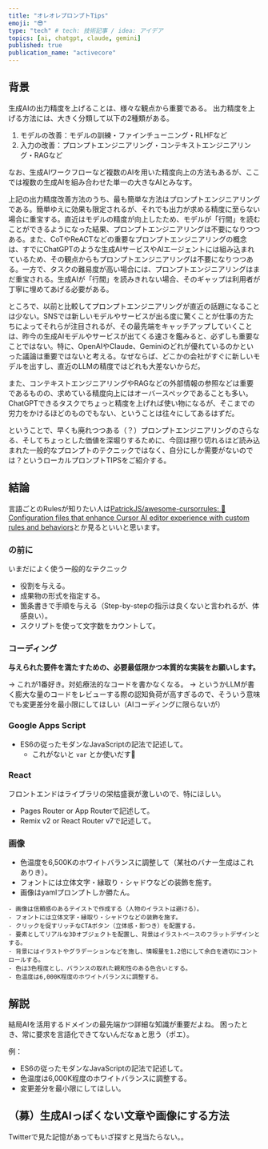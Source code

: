 ```yaml
---
title: "オレオレプロンプトTips"
emoji: "😎"
type: "tech" # tech: 技術記事 / idea: アイデア
topics: [ai, chatgpt, claude, gemini]
published: true
publication_name: "activecore"
---
```


## 背景

生成AIの出力精度を上げることは、様々な観点から重要である。
出力精度を上げる方法には、大きく分類して以下の2種類がある。

1. モデルの改善：モデルの訓練・ファインチューニング・RLHFなど
2. 入力の改善：プロンプトエンジニアリング・コンテキストエンジニアリング・RAGなど

なお、生成AIワークフローなど複数のAIを用いた精度向上の方法もあるが、ここでは複数の生成AIを組み合わせた単一の大きなAIとみなす。

上記の出力精度改善方法のうち、最も簡単な方法はプロンプトエンジニアリングである。簡単ゆえに効果も限定されるが、それでも出力が求める精度に至らない場合に重宝する。直近はモデルの精度が向上したため、モデルが「行間」を読むことができるようになった結果、プロンプトエンジニアリングは不要になりつつある。また、CoTやReACTなどの重要なプロンプトエンジニアリングの概念は、すでにChatGPTのような生成AIサービスやAIエージェントには組み込まれているため、その観点からもプロンプトエンジニアリングは不要になりつつある。一方で、タスクの難易度が高い場合には、プロンプトエンジニアリングはまだ重宝される。生成AIが「行間」を読みきれない場合、そのギャップは利用者が丁寧に埋めてあげる必要がある。

ところで、以前と比較してプロンプトエンジニアリングが直近の話題になることは少ない。SNSでは新しいモデルやサービスが出る度に驚くことが仕事の方たちによってそれらが注目されるが、その最先端をキャッチアップしていくことは、昨今の生成AIモデルやサービスが出てくる速さを鑑みると、必ずしも重要なことではない。特に、OpenAIやClaude、Geminiのどれが優れているのかといった議論は重要ではないと考える。なぜならば、どこかの会社がすぐに新しいモデルを出すし、直近のLLMの精度ではどれも大差ないからだ。

また、コンテキストエンジニアリングやRAGなどの外部情報の参照などは重要であるものの、求めている精度向上にはオーバースペックであることも多い。ChatGPTできるタスクでちょっと精度を上げれば使い物になるが、そこまでの労力をかけるほどのものでもない、ということは往々にしてあるはずだ。

ということで、早くも廃れつつある（？）プロンプトエンジニアリングのさらなる、そしてちょっとした価値を深堀りするために、今回は擦り切れるほど読み込まれた一般的なプロンプトのテクニックではなく、自分にしか需要がないのでは？というローカルプロンプトTIPSをご紹介する。

## 結論

言語ごとのRulesが知りたい人は[PatrickJS/awesome-cursorrules: 📄 Configuration files that enhance Cursor AI editor experience with custom rules and behaviors](https://github.com/PatrickJS/awesome-cursorrules)とか見るといいと思います。

### の前に

いまだによく使う一般的なテクニック

- 役割を与える。
- 成果物の形式を指定する。
- 箇条書きで手順を与える（Step-by-stepの指示は良くないと言われるが、体感良い）。
- スクリプトを使って文字数をカウントして。

### コーディング

**与えられた要件を満たすための、必要最低限かつ本質的な実装をお願いします。**

→ これが1番好き。対処療法的なコードを書かなくなる。
→ というかLLMが書く膨大な量のコードをレビューする際の認知負荷が高すぎるので、そういう意味でも変更差分を最小限にしてほしい（AIコーディングに限らないが）

### Google Apps Script

- ES6の従ったモダンなJavaScriptの記法で記述して。
    - これがないと `var` とか使いだす💢
 
### React

フロントエンドはライブラリの栄枯盛衰が激しいので、特にほしい。

- Pages Router or App Routerで記述して。
- Remix v2 or React Router v7で記述して。

### 画像

- 色温度を6,500Kのホワイトバランスに調整して（某社のバナー生成はこれありき）。
- フォントには立体文字・縁取り・シャドウなどの装飾を施す。
- 画像はyamlプロンプトしか勝たん。

```markdown: banner.md
- 画像は信頼感のあるテイストで作成する（人物のイラストは避ける）。
- フォントには立体文字・縁取り・シャドウなどの装飾を施す。
- クリックを促すリッチなCTAボタン（立体感・影つき）を配置する。
- 要素としてリアルな3Dオブジェクトを配置し、背景はイラストベースのフラットデザインとする。
- 背景にはイラストやグラデーションなどを施し、情報量を1.2倍にして余白を適切にコントロールする。
- 色は3色程度とし、バランスの取れた親和性のある色合いとする。
- 色温度は6,000K程度のホワイトバランスに調整する。
```

## 解説

結局AIを活用するドメインの最先端かつ詳細な知識が重要だよね。
困ったとき、常に要求を言語化できてないんだなぁと思う（ポエ）。

例：

- ES6の従ったモダンなJavaScriptの記法で記述して。
- 色温度は6,000K程度のホワイトバランスに調整する。
- 変更差分を最小限にしてほしい。

## （募）生成AIっぽくない文章や画像にする方法

Twitterで見た記憶があってもいざ探すと見当たらない。。
